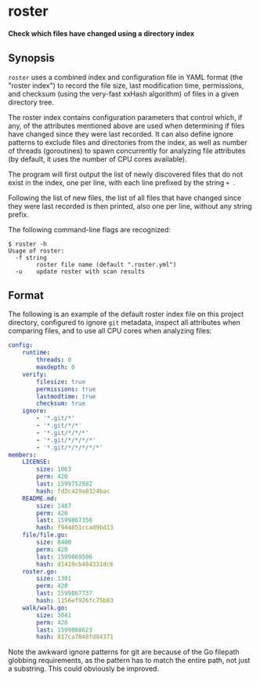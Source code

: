 # roster
#### Check which files have changed using a directory index

## Synopsis

`roster` uses a combined index and configuration file in YAML format (the "roster index") to record the file size, last modification time, permissions, and checksum (using the very-fast xxHash algorithm) of files in a given directory tree. 

The roster index contains configuration parameters that control which, if any, of the attributes mentioned above are used when determining if files have changed since they were last recorded. It can also define ignore patterns to exclude files and directories from the index, as well as number of threads (goroutines) to spawn concurrently for analyzing file attributes (by default, it uses the number of CPU cores available).

The program will first output the list of newly discovered files that do not exist in the index, one per line, with each line prefixed by the string `+ `.

Following the list of new files, the list of all files that have changed since they were last recorded is then printed, also one per line, without any string prefix.

The following command-line flags are recognized:

```
$ roster -h
Usage of roster:
  -f string
    	roster file name (default ".roster.yml")
  -u	update roster with scan results
```

## Format

The following is an example of the default roster index file on this project directory, configured to ignore `git` metadata, inspect all attributes when comparing files, and to use all CPU cores when analyzing files:

```yaml
config:
    runtime:
        threads: 0
        maxdepth: 0
    verify:
        filesize: true
        permissions: true
        lastmodtime: true
        checksum: true
    ignore:
        - '*.git/*'
        - '*.git/*/*'
        - '*.git/*/*/*'
        - '*.git/*/*/*/*'
        - '*.git/*/*/*/*/*'
members:
    LICENSE:
        size: 1063
        perm: 420
        last: 1599752882
        hash: fd3c429a8324bac
    README.md:
        size: 1487
        perm: 420
        last: 1599867356
        hash: f944851ccad9bd13
    file/file.go:
        size: 8400
        perm: 420
        last: 1599869506
        hash: d1419cb484331dc6
    roster.go:
        size: 1301
        perm: 420
        last: 1599867737
        hash: 1156ef926fc75b83
    walk/walk.go:
        size: 3041
        perm: 420
        last: 1599868623
        hash: 817ca7048fd84371
```

Note the awkward ignore patterns for git are because of the Go filepath globbing requirements, as the pattern has to match the entire path, not just a substring. This could obviously be improved.

